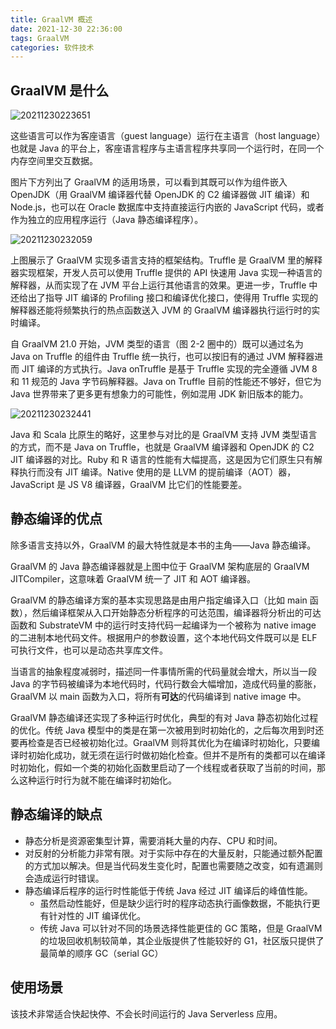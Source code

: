 ```yaml
---
title: GraalVM 概述
date: 2021-12-30 22:36:00
tags: GraalVM
categories: 软件技术
---
```


## GraalVM 是什么

![20211230223651](https://gcore.jsdelivr.net/gh/goldsubmarine/cdn@master/blog/20211230223651.png)

这些语言可以作为客座语言（guest language）运行在主语言（host language）也就是 Java 的平台上，客座语言程序与主语言程序共享同一个运行时，在同一个内存空间里交互数据。

图片下方列出了 GraalVM 的适用场景，可以看到其既可以作为组件嵌入 OpenJDK（用 GraalVM 编译器代替 OpenJDK 的 C2 编译器做 JIT 编译）和 Node.js，也可以在 Oracle 数据库中支持直接运行内嵌的 JavaScript 代码，或者作为独立的应用程序运行（Java 静态编译程序）。

![20211230232059](https://gcore.jsdelivr.net/gh/goldsubmarine/cdn@master/blog/20211230232059.png)

上图展示了 GraalVM 实现多语言支持的框架结构。Truffle 是 GraalVM 里的解释器实现框架，开发人员可以使用 Truffle 提供的 API 快速用 Java 实现一种语言的解释器，从而实现了在 JVM 平台上运行其他语言的效果。更进一步，Truffle 中还给出了指导 JIT 编译的 Profiling 接口和编译优化接口，使得用 Truffle 实现的解释器还能将频繁执行的热点函数送入 JVM 的 GraalVM 编译器执行运行时的实时编译。

自 GraalVM 21.0 开始，JVM 类型的语言（图 2-2 圈中的）既可以通过名为 Java on Truffle 的组件由 Truffle 统一执行，也可以按旧有的通过 JVM 解释器进而 JIT 编译的方式执行。Java onTruffle 是基于 Truffle 实现的完全遵循 JVM 8 和 11 规范的 Java 字节码解释器。Java on Truffle 目前的性能还不够好，但它为 Java 世界带来了更多更有想象力的可能性，例如混用 JDK 新旧版本的能力。

![20211230232441](https://gcore.jsdelivr.net/gh/goldsubmarine/cdn@master/blog/20211230232441.png)

Java 和 Scala 比原生的略好，这里参与对比的是 GraalVM 支持 JVM 类型语言的方式，而不是 Java on Truffle，也就是 GraalVM 编译器和 OpenJDK 的 C2 JIT 编译器的对比。Ruby 和 R 语言的性能有大幅提高，这是因为它们原生只有解释执行而没有 JIT 编译。Native 使用的是 LLVM 的提前编译（AOT）器，JavaScript 是 JS V8 编译器，GraalVM 比它们的性能要差。

## 静态编译的优点

除多语言支持以外，GraalVM 的最大特性就是本书的主角——Java 静态编译。

GraalVM 的 Java 静态编译器就是上图中位于 GraalVM 架构底层的 GraalVM JITCompiler，这意味着 GraalVM 统一了 JIT 和 AOT 编译器。

GraalVM 的静态编译方案的基本实现思路是由用户指定编译入口（比如 main 函数），然后编译框架从入口开始静态分析程序的可达范围，编译器将分析出的可达函数和 SubstrateVM 中的运行时支持代码一起编译为一个被称为 native image 的二进制本地代码文件。根据用户的参数设置，这个本地代码文件既可以是 ELF 可执行文件，也可以是动态共享库文件。

当语言的抽象程度减弱时，描述同一件事情所需的代码量就会增大，所以当一段 Java 的字节码被编译为本地代码时，代码行数会大幅增加，造成代码量的膨胀，GraalVM 以 main 函数为入口，将所有**可达**的代码编译到 native image 中。

GraalVM 静态编译还实现了多种运行时优化，典型的有对 Java 静态初始化过程的优化。传统 Java 模型中的类是在第一次被用到时初始化的，之后每次用到时还要再检查是否已经被初始化过。GraalVM 则将其优化为在编译时初始化，只要编译时初始化成功，就无须在运行时做初始化检查。但并不是所有的类都可以在编译时初始化，假如一个类的初始化函数里启动了一个线程或者获取了当前的时间，那么这种运行时行为就不能在编译时初始化。

## 静态编译的缺点

- 静态分析是资源密集型计算，需要消耗大量的内存、CPU 和时间。
- 对反射的分析能力非常有限。对于实际中存在的大量反射，只能通过额外配置的方式加以解决。但是当代码发生变化时，配置也需要随之改变，如有遗漏则会造成运行时错误。
- 静态编译后程序的运行时性能低于传统 Java 经过 JIT 编译后的峰值性能。
  - 虽然启动性能好，但是缺少运行时的程序动态执行画像数据，不能执行更有针对性的 JIT 编译优化。
  - 传统 Java 可以针对不同的场景选择性能更佳的 GC 策略，但是 GraalVM 的垃圾回收机制较简单，其企业版提供了性能较好的 G1，社区版只提供了最简单的顺序 GC（serial GC）

## 使用场景

该技术非常适合快起快停、不会长时间运行的 Java Serverless 应用。
